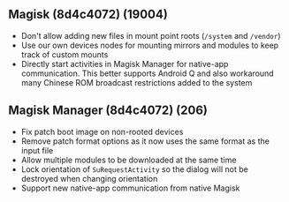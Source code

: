 ## Magisk (8d4c4072) (19004)
- Don't allow adding new files in mount point roots (`/system` and `/vendor`)
- Use our own devices nodes for mounting mirrors and modules to keep track of custom mounts
- Directly start activities in Magisk Manager for native-app communication. This better supports Android Q and also workaround many Chinese ROM broadcast restrictions added to the system

## Magisk Manager (8d4c4072) (206)
- Fix patch boot image on non-rooted devices
- Remove patch format options as it now uses the same format as the input file
- Allow multiple modules to be downloaded at the same time
- Lock orientation of `SuRequestActivity` so the dialog will not be destroyed when changing orientation
- Support new native-app communication from native Magisk

